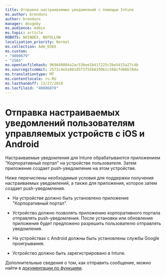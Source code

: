 ```yaml
---
title: Отправка настраиваемых уведомлений с помощью Intune
ms.author: brenduns
author: brenduns
manager: dougeby
ms.audience: Admin
ms.topic: article
ROBOTS: NOINDEX, NOFOLLOW
localization_priority: Normal
ms.collection: Adm_O365
ms.custom:
- "9000679"
- "2565"
ms.openlocfilehash: 969649084a2ac536ee1b41f225c3be5415a27c4b
ms.sourcegitcommit: 2572c4e5a981d5f3f556835061c568cfd08b78da
ms.translationtype: MT
ms.contentlocale: ru-RU
ms.lasthandoff: 12/27/2019
ms.locfileid: "40886870"
---
```

# <a name="how-to-send-custom-notifications-to-the-users-of-managed-ios-and-android-devices"></a>Отправка настраиваемых уведомлений пользователям управляемых устройств с iOS и Android

Настраиваемые уведомления для Intune обрабатываются приложением "Корпоративный портал" на устройстве пользователя. Затем приложение создает push-уведомление на этом устройстве.

Ниже перечислены необходимые условия для поддержки получения настраиваемых уведомлений, а также для приложения, которое затем создает push-уведомления.

- На устройстве должно быть установлено приложение "Корпоративный портал".  

- Устройство должно позволять приложению корпоративного портала отправлять push-уведомления. После установки или обновления приложения будет предложено разрешить пользователю отправлять уведомления.

- На устройствах с Android должны быть установлены службы Google проигрывания.

- Устройство должно быть зарегистрировано в Intune.

Дополнительные сведения о том, как отправить сообщение, можно найти в [документации по функциям](https://docs.microsoft.com/intune/custom-notifications).
